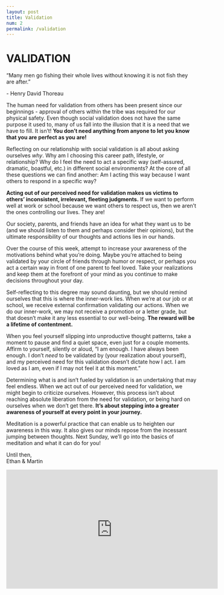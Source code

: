 ```yaml
---
layout: post
title: Validation
num: 2
permalink: /validation
---
```


# VALIDATION

<p id="quote">“Many men go fishing their whole lives without knowing it is not fish they are after.”</p>   
<p id="quote-author">- Henry David Thoreau</p>   



The human need for validation from others has been present since our beginnings - approval of others within the tribe was required for our physical safety. Even though social validation does not have the same purpose it used to, many of us fall into the illusion that it is a need that we have to fill. It isn’t! <b>You don’t need anything from anyone to let you know that you are perfect as you are!</b>

Reflecting on our relationship with social validation is all about asking ourselves <i>why</i>. Why am I choosing this career path, lifestyle, or relationship? Why do I feel the need to act a specific way (self-assured, dramatic, boastful, etc.) in different social environments? At the core of all these questions we can find another: Am I acting this way because I want others to respond in a specific way?

<b>Acting out of our perceived need for validation makes us victims to others’ inconsistent, irrelevant, fleeting judgments.</b> If we want to perform well at work or school because we want others to respect us, then we aren’t the ones controlling our lives. They are!

Our society, parents, and friends have an idea for what they want us to be (and we should listen to them and perhaps consider their opinions), but the ultimate responsibility of our thoughts and actions lies in our hands.

Over the course of this week, attempt to increase your awareness of the motivations behind what you’re doing. Maybe you’re attached to being validated by your circle of friends through humor or respect, or perhaps you act a certain way in front of one parent to feel loved. Take your realizations and keep them at the forefront of your mind as you continue to make decisions throughout your day.

Self-reflecting to this degree may sound daunting, but we should remind ourselves that this is where the inner-work lies. When we’re at our job or at school, we receive external confirmation validating our actions. When we do our inner-work, we may not receive a promotion or a letter grade, but that doesn’t make it any less essential to our well-being. <b>The reward will be a lifetime of contentment.</b>

When you feel yourself slipping into unproductive thought patterns, take a moment to pause and find a quiet space, even just for a couple moments. Affirm to yourself, silently or aloud, “I am enough. I have always been enough. I don’t <i>need</i> to be validated by (your realization about yourself), and my perceived need for this validation doesn’t dictate how I act. I am loved as I am, even if I may not feel it at this moment.”

Determining what is and isn’t fueled by validation is an undertaking that may feel endless. When we act out of our perceived need for validation, we might begin to criticize ourselves. However, this process isn’t about reaching absolute liberation from the need for validation, or being hard on ourselves when we don’t get there. <b>It’s about stepping into a greater awareness of yourself at every point in your journey.</b>

Meditation is a powerful practice that can enable us to heighten our awareness in this way. It also gives our minds repose from the incessant jumping between thoughts. Next Sunday, we’ll go into the basics of meditation and what it can do for you!

Until then,   
Ethan & Martin

<iframe width="560" height="315" src="https://www.youtube.com/embed/eYlom6XusMc" frameborder="0" allow="autoplay; encrypted-media" allowfullscreen></iframe>
